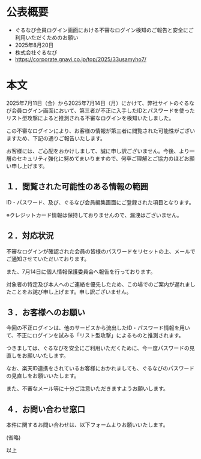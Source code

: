 # 公表概要
- ぐるなび会員ログイン画面における不審なログイン検知のご報告と安全にご利用いただくためのお願い
- 2025年8月20日
- 株式会社ぐるなび
- https://corporate.gnavi.co.jp/top/2025/33usamyho7/

# 本文
2025年7月11日（金）から2025年7月14日（月）にかけて、弊社サイトのぐるなび会員ログイン画面において、第三者が不正に入手したIDとパスワードを使ったリスト型攻撃によると推測される不審なログインを検知いたしました。

この不審なログインにより、お客様の情報が第三者に閲覧された可能性がございますため、下記の通りご報告いたします。

お客様には、ご心配をおかけしまして、誠に申し訳ございません。今後、より一層のセキュリティ強化に努めてまいりますので、何卒ご理解とご協力のほどお願い申し上げます。

## １．閲覧された可能性のある情報の範囲
ID・パスワード、及び、ぐるなび会員編集画面にご登録された項目となります。

※クレジットカード情報は保持しておりませんので、漏洩はございません。

## ２．対応状況
不審なログインが確認された会員の皆様のパスワードをリセットの上、メールでご通知させていただいております。

また、7月14日に個人情報保護委員会へ報告を行っております。

対象者の特定及び本人へのご連絡を優先したため、この場でのご案内が遅れましたことをお詫び申し上げます。申し訳ございません。

## ３．お客様へのお願い
今回の不正ログインは、他のサービスから流出したID・パスワード情報を用いて、不正にログインを試みる「リスト型攻撃」によるものと推測されます。

つきましては、ぐるなびを安全にご利用いただくために、今一度パスワードの見直しをお願いいたします。

なお、楽天ID連携をされているお客様におかれましても、ぐるなびのパスワードの見直しをお願いいたします。

また、不審なメール等に十分ご注意いただきますようお願いします。

## ４．お問い合わせ窓口
本件に関するお問い合わせは、以下フォームよりお願いいたします。

(省略)

以上
